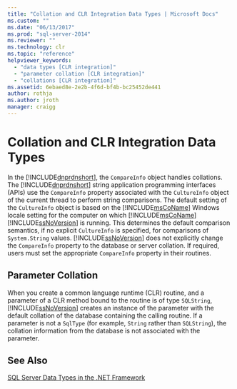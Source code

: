 ```yaml
---
title: "Collation and CLR Integration Data Types | Microsoft Docs"
ms.custom: ""
ms.date: "06/13/2017"
ms.prod: "sql-server-2014"
ms.reviewer: ""
ms.technology: clr
ms.topic: "reference"
helpviewer_keywords: 
  - "data types [CLR integration]"
  - "parameter collation [CLR integration]"
  - "collations [CLR integration]"
ms.assetid: 6ebaed8e-2e2b-4f6d-bf4b-bc25452de441
author: rothja
ms.author: jroth
manager: craigg
---
```

# Collation and CLR Integration Data Types
  In the [!INCLUDE[dnprdnshort](../../includes/dnprdnshort-md.md)], the `CompareInfo` object handles collations. The [!INCLUDE[dnprdnshort](../../includes/dnprdnshort-md.md)] string application programming interfaces (APIs) use the `CompareInfo` property associated with the `CultureInfo` object of the current thread to perform string comparisons. The default setting of the `CultureInfo` object is based on the [!INCLUDE[msCoName](../../includes/msconame-md.md)] Windows locale setting for the computer on which [!INCLUDE[msCoName](../../includes/msconame-md.md)] [!INCLUDE[ssNoVersion](../../includes/ssnoversion-md.md)] is running. This determines the default comparison semantics, if no explicit `CultureInfo` is specified, for comparisons of `System.String` values. [!INCLUDE[ssNoVersion](../../includes/ssnoversion-md.md)] does not explicitly change the `CompareInfo` property to the database or server collation. If required, users must set the appropriate `CompareInfo` property in their routines.  
  
## Parameter Collation  
 When you create a common language runtime (CLR) routine, and a parameter of a CLR method bound to the routine is of type `SQLString`, [!INCLUDE[ssNoVersion](../../includes/ssnoversion-md.md)] creates an instance of the parameter with the default collation of the database containing the calling routine. If a parameter is not a `SqlType` (for example, `String` rather than `SQLString`), the collation information from the database is not associated with the parameter.  
  
## See Also  
 [SQL Server Data Types in the .NET Framework](sql-server-data-types-in-the-net-framework.md)  
  
  
